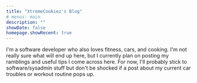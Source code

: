 ```yaml
---
title: "XtremeCookiez's Blog"
# menus: main
description: ""
showDate: false
homepage.showRecent: true
---
```


I'm a software developer who also loves fitness, cars, and cooking. I'm not really sure what will
end up here, but I currently plan on posting my ramblings and useful tips I come across here. For
now, I'll probably stick to software/sysadmin stuff but don't be shocked if a post about my current
car troubles or workout routine pops up.

